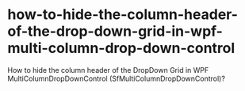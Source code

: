 # how-to-hide-the-column-header-of-the-drop-down-grid-in-wpf-multi-column-drop-down-control
How to hide the column header of the DropDown Grid in WPF MultiColumnDropDownControl (SfMultiColumnDropDownControl)?
